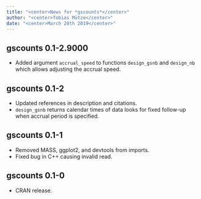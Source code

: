```yaml
---
title: "<center>News for *gscounts*</center>"
author: "<center>Tobias Mütze</center>"
date: "<center>March 28th 2019</center>"
---
```


## gscounts 0.1-2.9000

* Added argument `accrual_speed` to functions `design_gsnb` and `design_nb` which allows adjusting the accrual speed.

## gscounts 0.1-2

* Updated references in description and citations.
* `design_gsnb` returns calendar times of data looks for fixed follow-up when accrual period is specified.

## gscounts 0.1-1

* Removed MASS, ggplot2, and devtools from imports.
* Fixed bug in C++ causing invalid read.

## gscounts 0.1-0

* CRAN release.
